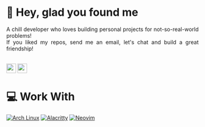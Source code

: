 # 👋 Hey, glad you found me

<div align="justify">
    A chill developer who loves building personal projects for not-so-real-world problems!<br>
    If you liked my repos, send me an email, let's chat and build a great friendship!
</div>

<br/><a href="https://www.linkedin.com/in/hygor-marques-1747b21a3/"><img src="https://img.shields.io/badge/linkedin-%230077B5.svg?&style=for-the-badge&logo=linkedin&logoColor=white" height=25></a>
<a href="mailto:hygor.marques@protonmail.com"><img src="https://img.shields.io/badge/-Proton-%23333?style=for-the-badge&logo=gmail&logoColor=white" height=25></a>

# 💻 Work With
[![Arch Linux](https://img.shields.io/badge/Arch%20Linux-1793D1?logo=arch-linux&logoColor=fff)](#)
[![Alacritty](https://img.shields.io/badge/Alacritty-F46D01?logo=alacritty&logoColor=fff)](#)
[![Neovim](https://img.shields.io/badge/Neovim-57A143?logo=neovim&logoColor=fff)](#)
